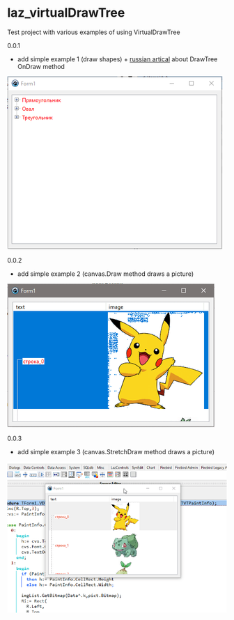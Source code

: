 # laz_virtualDrawTree

Test project with various examples of using VirtualDrawTree

0.0.1
- add simple example 1 (draw shapes) + [russian artical](manual/01/VDT.html) about DrawTree OnDraw method

![](pict/draw_1.gif)

0.0.2
- add simple example 2 (canvas.Draw method draws a picture)

![](pict/draw_2.gif)

0.0.3
- add simple example 3 (canvas.StretchDraw method draws a picture)

![](pict/draw_3.gif)